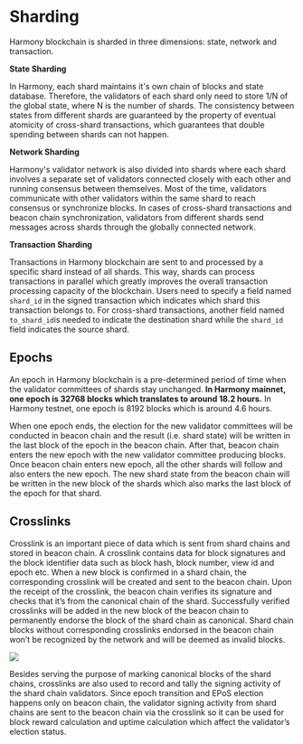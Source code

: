 # Sharding

Harmony blockchain is sharded in three dimensions: state, network and transaction.

**State Sharding**

In Harmony, each shard maintains it's own chain of blocks and state database. Therefore, the validators of each shard only need to store 1/N of the global state, where N is the number of shards. The consistency between states from different shards are guaranteed by the property of eventual atomicity of cross-shard transactions, which guarantees that double spending between shards can not happen.

**Network Sharding**

Harmony's validator network is also divided into shards where each shard involves a separate set of validators connected closely with each other and running consensus between themselves. Most of the time, validators communicate with other validators within the same shard to reach consensus or synchronize blocks. In cases of cross-shard transactions and beacon chain synchronization, validators from different shards send messages across shards through the globally connected network.

**Transaction Sharding**

Transactions in Harmony blockchain are sent to and processed by a specific shard instead of all shards. This way, shards can process transactions in parallel which greatly improves the overall transaction processing capacity of the blockchain. Users need to specify a field named `shard_id` in the signed transaction which indicates which shard this transaction belongs to. For cross-shard transactions, another field named `to_shard_id`is needed to indicate the destination shard while the `shard_id` field indicates the source shard.

## Epochs <a id="epochs"></a>

An epoch in Harmony blockchain is a pre-determined period of time when the validator committees of shards stay unchanged. **In Harmony mainnet, one epoch is 32768 blocks which translates to around 18.2 hours.** In Harmony testnet, one epoch is 8192 blocks which is around 4.6 hours.

When one epoch ends, the election for the new validator committees will be conducted in beacon chain and the result \(i.e. shard state\) will be written in the last block of the epoch in the beacon chain. After that, beacon chain enters the new epoch with the new validator committee producing blocks. Once beacon chain enters new epoch, all the other shards will follow and also enters the new epoch. The new shard state from the beacon chain will be written in the new block of the shards which also marks the last block of the epoch for that shard.

## **Crosslinks** <a id="crosslinks"></a>

Crosslink is an important piece of data which is sent from shard chains and stored in beacon chain. A crosslink contains data for block signatures and the block identifier data such as block hash, block number, view id and epoch etc. When a new block is confirmed in a shard chain, the corresponding crosslink will be created and sent to the beacon chain. Upon the receipt of the crosslink, the beacon chain verifies its signature and checks that it’s from the canonical chain of the shard. Successfully verified crosslinks will be added in the new block of the beacon chain to permanently endorse the block of the shard chain as canonical. Shard chain blocks without corresponding crosslinks endorsed in the beacon chain won’t be recognized by the network and will be deemed as invalid blocks.

![](https://gblobscdn.gitbook.com/assets%2F-LlEOlYqEG_GKuO5Rehq%2F-MUpU2k4yg9hOcVg_-lD%2F-MUpWpDby5vQr5sRziY0%2Fimage.png?alt=media&token=895a48fc-584f-4182-b9b3-060e42fcca37)

Besides serving the purpose of marking canonical blocks of the shard chains, crosslinks are also used to record and tally the signing activity of the shard chain validators. Since epoch transition and EPoS election happens only on beacon chain, the validator signing activity from shard chains are sent to the beacon chain via the crosslink so it can be used for block reward calculation and uptime calculation which affect the validator’s election status.

